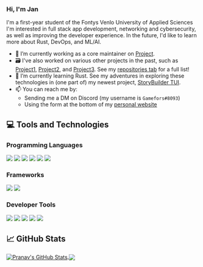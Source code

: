 ### Hi, I'm Jan

I'm a first-year student of the Fontys Venlo University of Applied Sciences
I'm interested in full stack app development, networking and cybersecurity, as
well as improving the developer experience. In the future, I'd like to learn
more about Rust, DevOps, and ML/AI.

- 🔭 I’m currently working as a core maintainer on
  [Project](https://github.com/gamefors/Project).
- 🗃️ I've also worked on various other projects in the past, such as
  [Project1](https://github.com/gamefors/Project1), [Project2](https://github.com/gamefors/Project2), and
  [Project3](https://github.com/gamefors/Project3). See my [repositories
  tab](https://github.com/gamefors?tab=repositories) for a full list!
- 🌱 I’m currently learning Rust. See my adventures in exploring
  these technologies in (one part of) my newest project, [StoryBuilder
  TUI](https://github.com/gamefors/rusttest).
- 📫 You can reach me by:
  - Sending me a DM on Discord (my username is `Gamefors#8093`)
  - Using the form at the bottom of my [personal
    website](https://gmfs.io/)

## 💻 Tools and Technologies

### Programming Languages

![](https://img.shields.io/badge/Python-informational?style=flat&logo=Python&logoColor=white&color=2bbc8a)
![](https://img.shields.io/badge/TypeScript-informational?style=flat&logo=TypeScript&logoColor=white&color=2bbc8a)
![](https://img.shields.io/badge/JavaScript-informational?style=flat&logo=JavaScript&logoColor=white&color=2bbc8a)
![](https://img.shields.io/badge/HTML5-informational?style=flat&logo=HTML5&logoColor=white&color=2bbc8a)
![](https://img.shields.io/badge/CSS3-informational?style=flat&logo=CSS3&logoColor=white&color=2bbc8a)
![](https://img.shields.io/badge/C-informational?style=flat&logo=C&logoColor=white&color=2bbc8a)

### Frameworks

![](https://img.shields.io/badge/Front_End-React-informational?style=flat&logo=React&logoColor=white&color=2bbc8a)
![](https://img.shields.io/badge/Discord_Bot-Discord.js-informational?style=flat&logo=Discord&logoColor=white&color=2bbc8a)

### Developer Tools

![](https://img.shields.io/badge/OS-Ubuntu-informational?style=flat&logo=Ubuntu&logoColor=white&color=2bbc8a)
![](https://img.shields.io/badge/Dev_Tool-zsh-informational?style=flat&logo=GNUBash&logoColor=white&color=2bbc8a)
![](https://img.shields.io/badge/Dev_Tool-Docker-informational?style=flat&logo=Docker&logoColor=white&color=2bbc8a)
![](https://img.shields.io/badge/Dev_Tool-Git-informational?style=flat&logo=Git&logoColor=white&color=2bbc8a)
![](https://img.shields.io/badge/Dev_Tool-Virtual_Machines-informational?style=flat&logo=VirtualBox&logoColor=white&color=2bbc8a)

## 📈 GitHub Stats

<a href="https://github.com/gamefors/gamefors"> <img align="center"
src="https://github-readme-stats.vercel.app/api?username=gamefors&show_icons=true&line_height=27&count_private=true&title_color=ffffff&text_color=c9cacc&icon_color=2bbc8a&bg_color=1d1f21"
alt="Pranav's GitHub Stats" /> </a> <a
href="https://github.com/gamefors/gamefors"> <img align="center"
src="https://github-readme-stats.vercel.app/api/top-langs/?username=gamefors&hide=html,javascript&title_color=ffffff&text_color=c9cacc&icon_color=2bbc8a&bg_color=1d1f21&langs_count=3"
/> </a>
